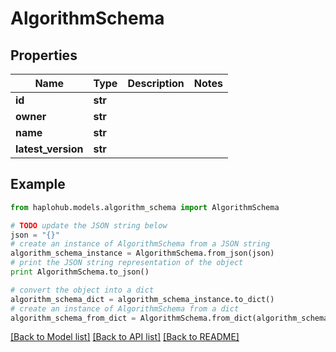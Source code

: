 # AlgorithmSchema


## Properties
Name | Type | Description | Notes
------------ | ------------- | ------------- | -------------
**id** | **str** |  | 
**owner** | **str** |  | 
**name** | **str** |  | 
**latest_version** | **str** |  | 

## Example

```python
from haplohub.models.algorithm_schema import AlgorithmSchema

# TODO update the JSON string below
json = "{}"
# create an instance of AlgorithmSchema from a JSON string
algorithm_schema_instance = AlgorithmSchema.from_json(json)
# print the JSON string representation of the object
print AlgorithmSchema.to_json()

# convert the object into a dict
algorithm_schema_dict = algorithm_schema_instance.to_dict()
# create an instance of AlgorithmSchema from a dict
algorithm_schema_from_dict = AlgorithmSchema.from_dict(algorithm_schema_dict)
```
[[Back to Model list]](../README.md#documentation-for-models) [[Back to API list]](../README.md#documentation-for-api-endpoints) [[Back to README]](../README.md)


